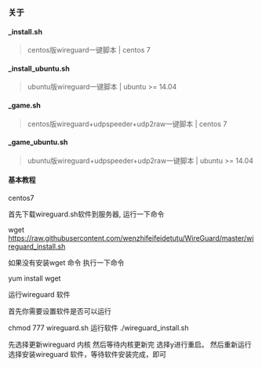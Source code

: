### 关于


#### _install.sh
> centos版wireguard一键脚本 | centos 7
#### _install_ubuntu.sh
> ubuntu版wireguard一键脚本 | ubuntu >= 14.04
#### _game.sh
> centos版wireguard+udpspeeder+udp2raw一键脚本 | centos 7
#### _game_ubuntu.sh
> ubuntu版wireguard+udpspeeder+udp2raw一键脚本 | ubuntu >= 14.04

#### 基本教程

centos7

  首先下载wireguard.sh软件到服务器, 运行一下命令

  wget https://raw.githubusercontent.com/wenzhifeifeidetutu/WireGuard/master/wireguard_install.sh

  如果没有安装wget 命令 执行一下命令

  yum install wget
  
  运行wireguard 软件
  
  首先你需要设置软件是否可以运行
  
 chmod 777 wireguard.sh
 运行软件
 ./wireguard_install.sh 
 
 先选择更新wireguard 内核 然后等待内核更新完 选择y进行重启。 然后重新运行选择安装wireguard 软件，等待软件安装完成，即可

